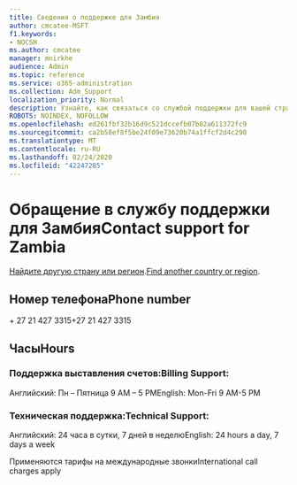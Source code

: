 ```yaml
---
title: Сведения о поддержке для Замбия
author: cmcatee-MSFT
f1.keywords:
- NOCSH
ms.author: cmcatee
manager: mnirkhe
audience: Admin
ms.topic: reference
ms.service: o365-administration
ms.collection: Adm_Support
localization_priority: Normal
description: Узнайте, как связаться со службой поддержки для вашей страны или региона.
ROBOTS: NOINDEX, NOFOLLOW
ms.openlocfilehash: ed261fbf32b16d9c521dccefb07b82a611372fc9
ms.sourcegitcommit: ca2b58ef8f5be24f09e73620b74a1ffcf2d4c290
ms.translationtype: MT
ms.contentlocale: ru-RU
ms.lasthandoff: 02/24/2020
ms.locfileid: "42247285"
---
```

# <a name="contact-support-for-zambia"></a><span data-ttu-id="8d96e-103">Обращение в службу поддержки для Замбия</span><span class="sxs-lookup"><span data-stu-id="8d96e-103">Contact support for Zambia</span></span>

<span data-ttu-id="8d96e-104">[Найдите другую страну или регион](../contact-support-for-business-products.md).</span><span class="sxs-lookup"><span data-stu-id="8d96e-104">[Find another country or region](../contact-support-for-business-products.md).</span></span>

## <a name="phone-number"></a><span data-ttu-id="8d96e-105">Номер телефона</span><span class="sxs-lookup"><span data-stu-id="8d96e-105">Phone number</span></span>
<span data-ttu-id="8d96e-106">+ 27 21 427 3315</span><span class="sxs-lookup"><span data-stu-id="8d96e-106">+27 21 427 3315</span></span>

## <a name="hours"></a><span data-ttu-id="8d96e-107">Часы</span><span class="sxs-lookup"><span data-stu-id="8d96e-107">Hours</span></span>
### <a name="billing-support"></a><span data-ttu-id="8d96e-108">Поддержка выставления счетов:</span><span class="sxs-lookup"><span data-stu-id="8d96e-108">Billing Support:</span></span>

<span data-ttu-id="8d96e-109">Английский: Пн – Пятница 9 AM – 5 PM</span><span class="sxs-lookup"><span data-stu-id="8d96e-109">English: Mon-Fri 9 AM-5 PM</span></span>

### <a name="technical-support"></a><span data-ttu-id="8d96e-110">Техническая поддержка:</span><span class="sxs-lookup"><span data-stu-id="8d96e-110">Technical Support:</span></span>

<span data-ttu-id="8d96e-111">Английский: 24 часа в сутки, 7 дней в неделю</span><span class="sxs-lookup"><span data-stu-id="8d96e-111">English: 24 hours a day, 7 days a week</span></span>

<span data-ttu-id="8d96e-112">Применяются тарифы на международные звонки</span><span class="sxs-lookup"><span data-stu-id="8d96e-112">International call charges apply</span></span>
